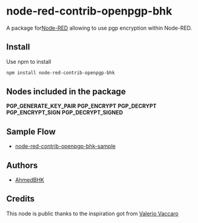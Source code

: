 # node-red-contrib-openpgp-bhk
A package for[Node-RED](http://nodered.org) allowing to use pgp encryption within Node-RED.

## Install
Use npm to install
```bash
npm install node-red-contrib-openpgp-bhk
```

## Nodes included in the package
**PGP_GENERATE_KEY_PAIR**
**PGP_ENCRYPT**
**PGP_DECRYPT**
**PGP_ENCRYPT_SIGN**
**PGP_DECRYPT_SIGNED**

## Sample Flow
* [node-red-contrib-openpgp-bhk-sample](https://github.com/AhmedBHK2/node-red-contrib-openpgp-bhk-sample)

## Authors
* [AhmedBHK](https://github.com/AhmedBHK2)

## Credits
This node is public thanks to the inspiration got from [Valerio Vaccaro](https://github.com/valerio-vaccaro)